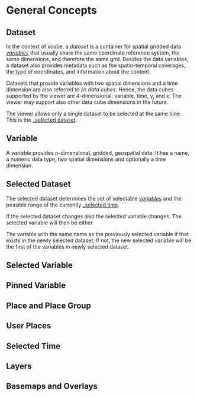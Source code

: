 # General Concepts

## Dataset

In the context of xcube, a _dataset_ is a container for spatial
gridded data [_variables_](#Variable) that usually share the same
coordinate reference system, the same dimensions, and therefore 
the same grid.
Besides the data variables, a dataset also provides metadata such 
as the spatio-temporal coverages, the type of coordinates, and information
about the content.

Datasets that provide variables with two spatial dimensions and a time
dimension are also referred to as _data cubes_. Hence, the data cubes 
supported by the viewer are 4-dimensional: variable, time, y, and x.
The viewer may support also other data cube dimensions in the future. 

The viewer allows only a single dataset to be selected at the same time.
This is the [_selected dataset](#Selected-Dataset).

## Variable

A _variable_ provides n-dimensional, gridded, geospatial data.
It has a name, a numeric data type, two spatial dimensions and optionally
a time dimension.

## Selected Dataset

The selected dataset determines the set of selectable [_variables_](#Variable) 
and the possible range of the currently [_selected time](#Selected-Time).

If the selected dataset changes also the selected variable changes.
The selected variable will then be either 

The variable with the same name as the previously selected variable
if that exists in the newly selected dataset. If not, the new selected 
variable will be the first of the variables in newly selected dataset.  

## Selected Variable


## Pinned Variable

## Place and Place Group

## User Places

## Selected Time

## Layers

## Basemaps and Overlays
